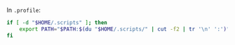 In `.profile`:
```bash
if [ -d "$HOME/.scripts" ]; then
	export PATH="$PATH:$(du "$HOME/.scripts/" | cut -f2 | tr '\n' ':')"
fi
```
